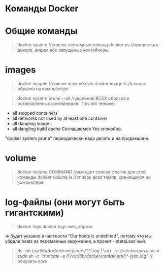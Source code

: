 # Команды Docker


# Общие команды
>docker system           //список системных команд
>docker ps               //процессы в докере, видим все запущеные контейнеры.



# images
>docker images        //список всех обазов
>docker image ls      //список образов на компьютере

>docker system prune --all    //удаление ВСЕХ образов и остановленных контейнеров.
This will remove:
- all stopped containers
- all networks not used by at least one container
- all dangling images
- all dangling build cache
  Соглашаемся Yes спокойно.

"docker system prune" периодически надо делать и на продакшине.




# volume
>docker volume COMMAND             //выведет список флагов для этой команды
>docker volume ls           //список всех томов, хранящихся на компьютере




# log-файлы (они могут быть гигантскими)
>docker logs
>docker logs имя_образа

=> будет указано в частности "Our hosts is undefined", 
потому что мы убрали hosts из переменных окружения, а проект - stateLess'ный.

>du -sh /var/lib/docker/containers/**/*.log | sort -rh                 //посмотреть логи
>sudo sh -c "truncate -s 0 /var/lib/docker/containers/*/*-json.log"    //обнулить логи
 




